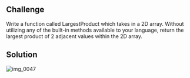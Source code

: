 ## Challenge 
Write a function called LargestProduct which takes in a 2D array. Without utilizing any of the built-in methods available to your language, return the largest product of 2 adjacent values within the 2D array.

## Solution
![img_0047](https://user-images.githubusercontent.com/34176171/39399678-03ea9e8a-4ad7-11e8-83b7-4b560077ce91.JPG)
